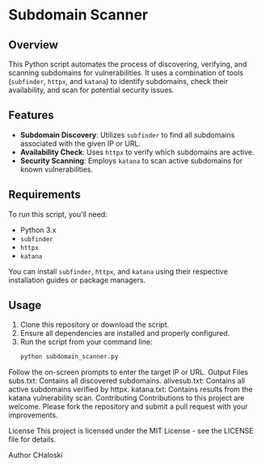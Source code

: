 # Subdomain Scanner

## Overview
This Python script automates the process of discovering, verifying, and scanning subdomains for vulnerabilities. It uses a combination of tools (`subfinder`, `httpx`, and `katana`) to identify subdomains, check their availability, and scan for potential security issues.

## Features
- **Subdomain Discovery**: Utilizes `subfinder` to find all subdomains associated with the given IP or URL.
- **Availability Check**: Uses `httpx` to verify which subdomains are active.
- **Security Scanning**: Employs `katana` to scan active subdomains for known vulnerabilities.

## Requirements
To run this script, you'll need:
- Python 3.x
- `subfinder`
- `httpx`
- `katana`

You can install `subfinder`, `httpx`, and `katana` using their respective installation guides or package managers.

## Usage
1. Clone this repository or download the script.
2. Ensure all dependencies are installed and properly configured.
3. Run the script from your command line:
   ```bash
   python subdomain_scanner.py
Follow the on-screen prompts to enter the target IP or URL.
Output Files
subs.txt: Contains all discovered subdomains.
alivesub.txt: Contains all active subdomains verified by httpx.
katana.txt: Contains results from the katana vulnerability scan.
Contributing
Contributions to this project are welcome. Please fork the repository and submit a pull request with your improvements.

License
This project is licensed under the MIT License - see the LICENSE file for details.

Author
CHaloski
